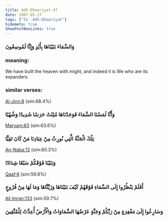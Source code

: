 ```yaml
---
title: Adh-Dhaariyat:47
date: 2007-05-27
tags: ["51 .Adh-Dhaariyat"]
hidemeta: true 
ShowPostNavLinks: true 
---
```

### وَالسَّمَاءَ بَنَيْنَاهَا بِأَيْدٍ وَإِنَّا لَمُوسِعُونَ
### meaning: 
We have built the heaven with might, and indeed it is We who are its expanders.
### similar verses: 

[Al-Jinn:8](/72/8) (sim:68.4%)

### وَأَنَّا لَمَسْنَا السَّمَاءَ فَوَجَدْنَاهَا مُلِئَتْ حَرَسًا شَدِيدًا وَشُهُبًا

[Maryam:63](/19/63) (sim:63.6%)

### تِلْكَ الْجَنَّةُ الَّتِي نُورِثُ مِنْ عِبَادِنَا مَنْ كَانَ تَقِيًّا

[An-Naba:12](/78/12) (sim:60.3%)

### وَبَنَيْنَا فَوْقَكُمْ سَبْعًا شِدَادًا

[Qaaf:6](/50/6) (sim:59.8%)

### أَفَلَمْ يَنْظُرُوا إِلَى السَّمَاءِ فَوْقَهُمْ كَيْفَ بَنَيْنَاهَا وَزَيَّنَّاهَا وَمَا لَهَا مِنْ فُرُوجٍ

[Ali Imran:133](/3/133) (sim:59.7%)

### وَسَارِعُوا إِلَىٰ مَغْفِرَةٍ مِنْ رَبِّكُمْ وَجَنَّةٍ عَرْضُهَا السَّمَاوَاتُ وَالْأَرْضُ أُعِدَّتْ لِلْمُتَّقِينَ
